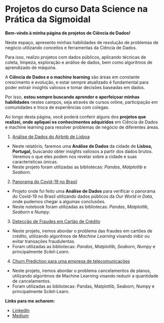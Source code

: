 # Projetos do curso Data Science na Prática da Sigmoidal

**Bem-vindo à minha página de projetos de Ciência de Dados!** 

Neste espaço, apresento minhas habilidades de resolução de problemas de negócio utilizando conceitos e ferramentas da Ciência de Dados. 

Para isso, realizo projetos com dados públicos, aplicando técnicas de coleta, limpeza, exploração e análise de dados, bem como algoritmos de aprendizado de máquina.

A **Ciência de Dados e o machine learning** são áreas em constante crescimento e evolução, e estar sempre atualizado é fundamental para poder extrair insights valiosos e tomar decisões baseadas em dados. 

Por isso, **estou sempre buscando aprender e aperfeiçoar minhas habilidades** nestes campos, seja através de cursos online, participação em comunidades e troca de experiências com colegas.

Ao longo desta página, você poderá conferir alguns dos **projetos que realizei, onde apliquei os conhecimentos adquiridos** em Ciência de Dados e machine learning para resolver problemas de negócio de diferentes áreas.

1. [Análise de Dados do Airbnb de Lisboa](https://github.com/oemeferreira/sigmoidal-projetos/blob/main/Analise-de-Dados-Pandas/Analisando_os_Dados_do_Airbnb.ipynb)

- Neste relatório, faremos uma **Análise de Dados** da cidade de **Lisboa, Portugal,** buscando obter insights valiosos a partir dos dados brutos. Veremos o  que eles podem nos revelar sobre a cidade e suas características únicas.
- Neste projeto foram utilizadas as bibliotecas: *Pandas*, *Matplotlib* e *Seaborn*.

2. [Panorama do Covid-19 no Brasil](https://github.com/oemeferreira/sigmoidal-projetos/blob/main/VIsualizacao%20de%20Dados/Panorama_do_COVID_19_no_Brasil.ipynb)

- Projeto onde foi feito uma **Análise de Dados** para verificar o panorama do Covid-19 no Brasil utilizando dados públicos da *Our World in Data*, onde pudemos chegar a algumas conclusões.
- Neste notebook foram utilizadas as bibliotecas: *Pandas*, *Matplotlib*, *Seaborn* e *Numpy*.

3. [Detecção de Fraudes em Cartão de Crédito](https://github.com/oemeferreira/sigmoidal-projetos/blob/main/Introducao-Machine-Learning/Deteccao_de_Fraude_em_Cartoes_de_Credito.ipynb)
- Neste projeto, iremos abordar o problema das fraudes em cartões de crédito, utilizando algoritmos de *Machine Learning* visando inibir ou evitar transações fraudulentas.
- Foram utilizadas as bibliotecas: *Pandas*, *Matplotlib*, *Seaborn*, *Numpy* e principalmente *Scikit-Learn*.

4. [Churn Prediction para uma empresa de telecomunicações](https://github.com/oemeferreira/sigmoidal-projetos/blob/main/Machine-Learning-Avancado/Churn_Prediction_para_empresa_Hyperconnect_Telecom.ipynb)
- Neste projeto, iremos abordar o problema cancelamentos de planos, utilizando algoritmos de Machine Learning visando reduzir a quantidade de cancelamentos.
- Foram utilizadas as bibliotecas: Pandas, Matplotlib, Seaborn, Numpy e principalmente Scikit-Learn.

**Links para me acharem:**
* [LinkedIn](https://www.linkedin.com/in/oemeferreira)
* [Medium](https://medium.com/@emeferreira)
